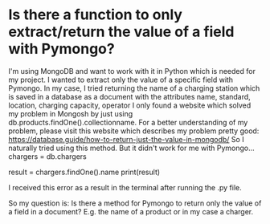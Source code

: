 
# Is there a function to only extract/return the value of a field with Pymongo?

I'm using MongoDB and want to work with it in Python which is needed for my project. I wanted to extract only the value of a specific field with Pymongo. In my case, I tried returning the name of a charging station which is saved in a database as a document with the attributes name, standard, location, charging capacity, operator
I only found a website which solved my problem in Mongosh by just using db.products.findOne().collectionname.
For a better understanding of my problem, please visit this website which describes my problem pretty good: https://database.guide/how-to-return-just-the-value-in-mongodb/
So I naturally tried using this method. But it didn't work for me with Pymongo...
chargers = db.chargers 

result = chargers.findOne().name
print(result)

I received this error as a result in the terminal after running the .py file.

So my question is: Is there a method for Pymongo to return only the value of a field in a document?
E.g. the name of a product or in my case a charger.

        